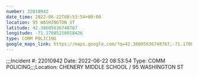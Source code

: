```yaml
---
number: 22010942
date_time: 2022-06-22T08:53:54+00:00
location: 95 WASHINGTON ST
latitude: 42.38605636748767
longitude: -71.17085218018426
type: COMM POLICING
google_maps_link: https://maps.google.com/?q=42.38605636748767,-71.17085218018426
---
```


;;;Incident #: 22010942  Date: 2022-06-22 08:53:54   Type: COMM POLICING;;;Location: CHENERY MIDDLE SCHOOL / 95 WASHINGTON ST

